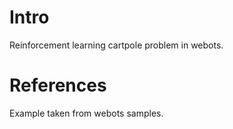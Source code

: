 # Intro

Reinforcement learning cartpole problem in webots.

# References
Example taken from webots samples.
